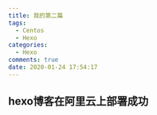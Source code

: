 ```yaml
---
title: 我的第二篇
tags:
  - Centos
  - Hexo
categories:
  - Hexo
comments: true
date: 2020-01-24 17:54:17
---
```




## hexo博客在阿里云上部署成功

